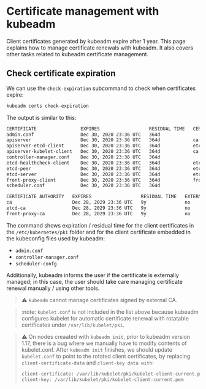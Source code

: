 # Certificate management with kubeadm

Client certificates generated by kubeadm expire after 1 year. This page explains
how to manage certificate renewals with kubeadm. It also covers other tasks
related to kubeadm certificate management.

## Check certificate expiration

We can use the `check-expiration` subcommand to check when certificates expire:

```bash
kubeadm certs check-expiration
```

The output is similar to this:

```bash
CERTIFICATE                EXPIRES                  RESIDUAL TIME   CERTIFICATE AUTHORITY   EXTERNALLY MANAGED
admin.conf                 Dec 30, 2020 23:36 UTC   364d                                    no
apiserver                  Dec 30, 2020 23:36 UTC   364d            ca                      no
apiserver-etcd-client      Dec 30, 2020 23:36 UTC   364d            etcd-ca                 no
apiserver-kubelet-client   Dec 30, 2020 23:36 UTC   364d            ca                      no
controller-manager.conf    Dec 30, 2020 23:36 UTC   364d                                    no
etcd-healthcheck-client    Dec 30, 2020 23:36 UTC   364d            etcd-ca                 no
etcd-peer                  Dec 30, 2020 23:36 UTC   364d            etcd-ca                 no
etcd-server                Dec 30, 2020 23:36 UTC   364d            etcd-ca                 no
front-proxy-client         Dec 30, 2020 23:36 UTC   364d            front-proxy-ca          no
scheduler.conf             Dec 30, 2020 23:36 UTC   364d                                    no

CERTIFICATE AUTHORITY   EXPIRES                  RESIDUAL TIME   EXTERNALLY MANAGED
ca                      Dec 28, 2029 23:36 UTC   9y              no
etcd-ca                 Dec 28, 2029 23:36 UTC   9y              no
front-proxy-ca          Dec 28, 2029 23:36 UTC   9y              no
```

The command shows expiration / residual time for the client certificates in the
`/etc/kubernetes/pki` folder and for the client certificate embedded in the
kubeconfig files used by kubeadm:
- `admin.conf`
- `controller-manager.conf`
- `scheduler-confg`

Additionally, kubeadm informs the user if the certificate is externally managed;
in this case, the user should take care managing certificate renewal manually /
using other tools.

> :warning: `kubeadm` cannot manage certificates signed by external CA.

> :note: `kubelet.conf` is not included in the list above because kubeadm
> configures kubelet for automatic certificate renewal with rotatable
> certificates under `/var/lib/kubelet/pki`.

> :warning: On nodes creaated with `kubeadm init`, prior to kubeadm version
> 1.17, there is a bug where we manually have to modify contents of
> kubelet.conf. After `kubeadm init` finishes, we should update `kubelet.conf`
> to point to the rotated client certificates, by replacing
> `client-certificate-data` and `client-key data with`:
>
> ```bash
> client-certificate: /var/lib/kubelet/pki/kubelet-client-current.pem
> client-key: /var/lib/kubelet/pki/kubelet-client-current.pem
> ```

